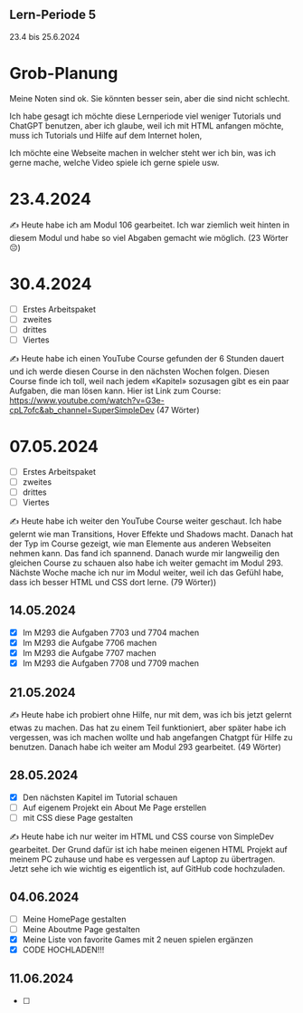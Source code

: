 ## Lern-Periode 5
23.4 bis 25.6.2024

# Grob-Planung
Meine Noten sind ok. Sie könnten besser sein, aber die sind nicht schlecht.

Ich habe gesagt ich möchte diese Lernperiode viel weniger Tutorials und ChatGPT benutzen, aber ich glaube, weil ich mit HTML anfangen möchte, muss ich Tutorials und Hilfe auf dem Internet holen,

Ich möchte eine Webseite machen in welcher steht wer ich bin, was ich gerne mache, welche Video spiele ich gerne spiele usw.  

# 23.4.2024
✍️ Heute habe ich am Modul 106 gearbeitet. Ich war ziemlich weit hinten in diesem Modul und habe so viel Abgaben gemacht wie möglich. (23 Wörter 😔)

# 30.4.2024
- [ ] Erstes Arbeitspaket
- [ ] zweites
- [ ] drittes
- [ ] Viertes 

✍️ Heute habe ich einen YouTube Course gefunden der 6 Stunden dauert und ich werde diesen Course in den nächsten Wochen folgen. Diesen Course finde ich toll, weil nach jedem «Kapitel» sozusagen gibt es ein paar Aufgaben, die man lösen kann. 
Hier ist Link zum Course: https://www.youtube.com/watch?v=G3e-cpL7ofc&ab_channel=SuperSimpleDev (47 Wörter)

# 07.05.2024
- [ ] Erstes Arbeitspaket
- [ ] zweites
- [ ] drittes
- [ ] Viertes 

✍️ Heute habe ich weiter den YouTube Course weiter geschaut. Ich habe gelernt wie man Transitions, Hover Effekte und Shadows macht. Danach hat der Typ im Course gezeigt, wie man Elemente aus anderen Webseiten nehmen kann. Das fand ich spannend. Danach wurde mir langweilig den gleichen Course zu schauen also habe ich weiter gemacht im Modul 293. Nächste Woche mache ich nur im Modul weiter, weil ich das Gefühl habe, dass ich besser HTML und CSS dort lerne. (79 Wörter))

## 14.05.2024
- [x] Im M293 die Aufgaben 7703 und 7704 machen
- [x] Im M293 die Aufgabe 7706 machen
- [x] Im M293 die Aufgabe 7707 machen
- [x] Im M293 die Aufgaben 7708 und 7709 machen

## 21.05.2024
✍️ Heute habe ich probiert ohne Hilfe, nur mit dem, was ich bis jetzt gelernt etwas zu machen. Das hat zu einem Teil funktioniert, aber später habe ich vergessen, was ich machen wollte und hab angefangen Chatgpt für Hilfe zu benutzen. Danach habe ich weiter am Modul 293 gearbeitet. (49 Wörter)


## 28.05.2024
- [x] Den nächsten Kapitel im Tutorial schauen
- [ ] Auf eigenem Projekt ein About Me Page erstellen
- [ ] mit CSS diese Page gestalten

✍️ Heute habe ich nur weiter im HTML und CSS course von SimpleDev gearbeitet. Der Grund dafür ist ich habe meinen eigenen HTML Projekt auf meinem PC zuhause und habe es vergessen auf Laptop zu übertragen. Jetzt sehe ich wie wichtig es eigentlich ist, auf GitHub code hochzuladen. 

## 04.06.2024
- [ ] Meine HomePage gestalten
- [ ] Meine Aboutme Page gestalten
- [x] Meine Liste von favorite Games mit 2 neuen spielen ergänzen
- [x] CODE HOCHLADEN!!!

## 11.06.2024
- [ ] 

